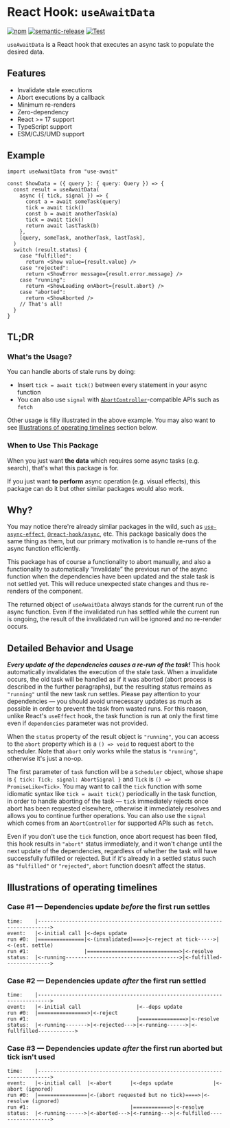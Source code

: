 # React Hook: `useAwaitData`

[![npm](https://img.shields.io/npm/v/use-await)](https://www.npmjs.com/package/use-await)
[![semantic-release](https://img.shields.io/badge/%20%20%F0%9F%93%A6%F0%9F%9A%80-semantic--release-e10079.svg)](https://github.com/semantic-release/semantic-release)
[![Test](https://github.com/yuhr/use-await/actions/workflows/test.yml/badge.svg)](https://github.com/yuhr/use-await/actions/workflows/test.yml)

`useAwaitData` is a React hook that executes an async task to populate the desired data.

## Features

- Invalidate stale executions
- Abort executions by a callback
- Minimum re-renders
- Zero-dependency
- React >= 17 support
- TypeScript support
- ESM/CJS/UMD support

## Example

```tsx
import useAwaitData from "use-await"

const ShowData = ({ query }: { query: Query }) => {
  const result = useAwaitData(
    async ({ tick, signal }) => {
      const a = await someTask(query)
      tick = await tick()
      const b = await anotherTask(a)
      tick = await tick()
      return await lastTask(b)
    },
    [query, someTask, anotherTask, lastTask],
  )
  switch (result.status) {
    case "fulfilled":
      return <Show value={result.value} />
    case "rejected":
      return <ShowError message={result.error.message} />
    case "running":
      return <ShowLoading onAbort={result.abort} />
    case "aborted":
      return <ShowAborted />
    // That's all!
  }
}
```

## TL;DR

### What's the Usage?

You can handle aborts of stale runs by doing:

- Insert `tick = await tick()` between every statement in your async function
- You can also use `signal` with [`AbortController`](https://developer.mozilla.org/en-US/docs/Web/API/AbortController)-compatible APIs such as `fetch`

Other usage is filly illustrated in the above example. You may also want to see [Illustrations of operating timelines](#illustrations-of-operating-timelines) section below.

### When to Use This Package

When you just want **the data** which requires some async tasks (e.g. search), that's what this package is for.

If you just want **to perform** async operation (e.g. visual effects), this package can do it but other similar packages would also work.

## Why?

You may notice there're already similar packages in the wild, such as [`use-async-effect`](https://www.npmjs.com/package/use-async-effect), [`@react-hook/async`](https://www.npmjs.com/package/@react-hook/async), etc. This package basically does the same thing as them, but our primary motivation is to handle re-runs of the async function efficiently.

This package has of course a functionality to abort manually, and also a functionality to automatically “invalidate” the previous run of the async function when the dependencies have been updated and the stale task is not settled yet. This will reduce unexpected state changes and thus re-renders of the component.

The returned object of `useAwaitData` always stands for the current run of the async function. Even if the invalidated run has settled while the current run is ongoing, the result of the invalidated run will be ignored and no re-render occurs.

## Detailed Behavior and Usage

**_Every update of the dependencies causes a re-run of the task!_** This hook automatically invalidates the execution of the stale task. When a invalidate occurs, the old task will be handled as if it was aborted (abort process is described in the further paragraphs), but the resulting status remains as `"running"` until the new task run settles. Please pay attention to your dependencies — you should avoid unnecessary updates as much as possible in order to prevent the task from wasted runs. For this reason, unlike React's `useEffect` hook, the task function is run at only the first time even if `dependencies` parameter was not provided.

When the `status` property of the result object is `"running"`, you can access to the `abort` property which is a `() => void` to request abort to the scheduler. Note that `abort` only works while the status is `"running"`, otherwise it's just a no-op.

The first parameter of `task` function will be a `Scheduler` object, whose shape is `{ tick: Tick; signal: AbortSignal }` and `Tick` is `() => PromiseLike<Tick>`. You may want to call the `tick` function with some idiomatic syntax like `tick = await tick()` periodically in the task function, in order to handle aborting of the task — `tick` immediately rejects once abort has been requested elsewhere, otherwise it immediately resolves and allows you to continue further operations. You can also use the `signal` which comes from an `AbortController` for supported APIs such as `fetch`.

Even if you don't use the `tick` function, once abort request has been filed, this hook results in `"abort"` status immediately, and it won't change until the next update of the dependencies, regardless of whether the task will have successfully fulfilled or rejected. But if it's already in a settled status such as `"fulfilled"` or `"rejected"`, `abort` function doesn't affect the status.

## Illustrations of operating timelines

### Case #1 — Dependencies update _before_ the first run settles

```plain
time:    |-------------------------------------------------------------------------->
event:   |<-initial call |<-deps update
run #0:  |===============|<-(invalidated)===>|<-reject at tick·····>|<-(est. settle)
run #1:                  |==============================>|<-resolve
status:  |<-running------------------------------------->|<-fulfilled--------------->
```

### Case #2 — Dependencies update _after_ the first run settled

```plain
time:    |-------------------------------------------------------------------------->
event:   |<-initial call                  |<--deps update
run #0:  |================>|<-reject
run #1:                                   |===============>|<-resolve
status:  |<-running------->|<-rejected--->|<-running------>|<-fullfilled------------>
```

### Case #3 — Dependencies update _after_ the first run aborted but tick isn't used

```plain
time:    |-------------------------------------------------------------------------->
event:   |<-initial call  |<-abort      |<-deps update             |<-abort (ignored)
run #0:  |================|<-(abort requested but no tick)====>|<-resolve (ignored)
run #1:                                 |============>|<-resolve
status:  |<-running------>|<-aborted--->|<-running--->|<-fulfilled------------------>
```